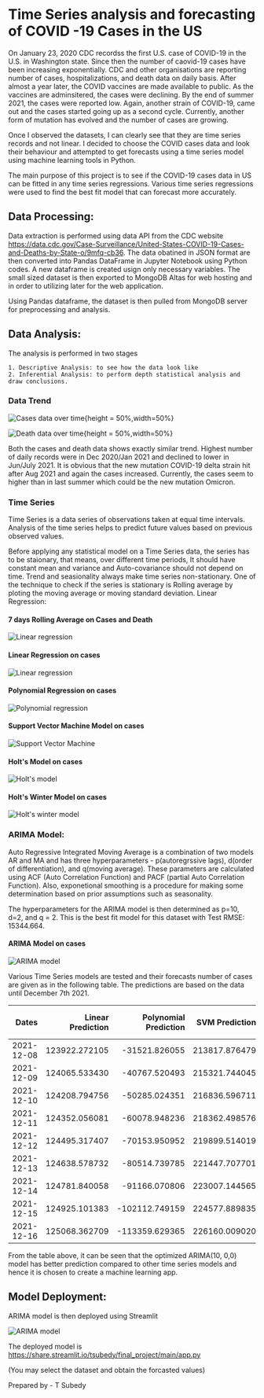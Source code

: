 # Time Series analysis and forecasting of COVID -19 Cases in the US


On January 23, 2020 CDC recordss the first U.S. case of COVID-19 in the U.S. in Washington state. Since then the number of caovid-19 cases have been increasing exponentially. CDC and other organisations are reporting number of cases, hospitalizations, and death data on daily basis. After almost a year later, the COVID vaccines are made available to public. As the vaccines are adminsitered, the cases were declining. By the end of summer 2021, the cases were reported low. Again, another strain of COVID-19, came out and the cases started going up as a second cycle. Currently, another form of mutation has evolved and the number of cases are growing. 

Once I observed the datasets, I can clearly see that they are time series records and not linear. I decided to choose the COVID cases data and look their behaviour and attempted to get forecasts using a time series model using machine learning tools in Python.  

The main purpose of this project is to see if the COVID-19 cases data in US can be fitted in any time series regressions. Various time series regressions were used to find the best fit model that can forecast more accurately.

## Data Processing:

Data extraction is performed using data API from the CDC website <https://data.cdc.gov/Case-Surveillance/United-States-COVID-19-Cases-and-Deaths-by-State-o/9mfq-cb36>. The data obatined in JSON format are then converted into Pandas DataFrame in Jupyter Notebook using Python codes. A new dataframe is created usign only necessary variables. The small sized dataset is then exported to MongoDB Altas for web hosting and in order to utilizing later for the web application. 

Using Pandas dataframe, the dataset is then pulled from MongoDB server for preprocessing and analysis. 

## Data Analysis:

The analysis is performed in two stages

    1. Descriptive Analysis: to see how the data look like
    2. Inferential Analysis: to perform depth statistical analysis and draw conclusions. 

### Data Trend

![Cases data over time](./images/us_cases_date.png){height = 50%,width=50%}

![Death data over time](./images/us_death_date.png){height = 50%,width=50%}

Both the cases and death data shows exactly similar trend. Highest number of daily records were in Dec 2020/Jan 2021 and declined to lower in Jun/July 2021. It is obvious that the new mutation COVID-19 delta strain hit after Aug 2021 and again the cases increased. Currently, the cases seem to higher than in last summer which could be the new mutation Omicron. 

### Time Series

Time Series is a data series of observations taken at equal time intervals. Analysis of the time series helps to predict future values based on previous observed values. 

Before applying any statistical model on a Time Series data, the series has to be staionary, that means, over different time periods, It should have constant mean and variance and Auto-covariance should not depend on time. Trend and seasionality always make time series non-stationary. One of the technique to check if the series is stationary is Rolling average by ploting the moving average or moving standard deviation. 
Linear Regression:

#### 7 days Rolling Average on Cases and Death
![Linear regression](./images/us_case_7days_rolling.png)

#### Linear Regression on cases
![Linear regression](./images/us_case_linreg.png)

#### Polynomial Regression on cases

![Polynomial regression](./images/us_case_polyreg.png)

#### Support Vector Machine Model on cases

![Support Vector Machine](./images/us_case_svm.png)

#### Holt's Model on cases

![Holt's model](./images/us_cases_holts_pred.png)

#### Holt's Winter Model on cases

![Holt's winter model](./images/us_cases_holts_winter_pred.png)


### ARIMA Model: 

Auto Regressive Integrated Moving Average is a combination of two models AR and MA and has three hyperparameters - p(autoregrssive lags), d(order of differentiation), and q(moving average). These parameters are calculated using ACF (Auto Correlation Function) and PACF (partial Auto Correlation Function). Also, exponetional smoothing is a  procedure for making some determination based on prior assumptions such as seasonality.

The hyperparameters for the ARIMA model is then determined as p=10, d=2, and q = 2. This is the best fit model for this dataset with Test RMSE: 15344.664.

#### ARIMA Model on cases

![ARIMA model](./images/us_cases_Arima_pred.png)

Various Time Series models are tested and their forecasts number of cases are given as in the following table. The predictions are based on the data until December 7th 2021. 

|      Dates | Linear Prediction | Polynomial Prediction | SVM Prediction | Holt's Linear Prediction | Holt's Winter Model Prediction | ARIMA Model Prediction |
|-----------:|------------------:|----------------------:|---------------:|-------------------------:|-------------------------------:|-----------------------:|
| 2021-12-08 |     123922.272105 |         -31521.826055 |  213817.876479 |            565566.797181 |                   71711.461420 |          165637.771452 |
| 2021-12-09 |     124065.533430 |         -40767.520493 |  215321.744045 |            572291.778134 |                   77676.564519 |          161218.507273 |
| 2021-12-10 |     124208.794756 |         -50285.024351 |  216836.596711 |            579016.759087 |                   81833.658279 |          157296.443497 |
| 2021-12-11 |     124352.056081 |         -60078.948236 |  218362.498576 |            585741.740041 |                   33768.467645 |          136196.541707 |
| 2021-12-12 |     124495.317407 |         -70153.950952 |  219899.514019 |            592466.720994 |                   32603.359188 |          108535.231293 |
| 2021-12-13 |     124638.578732 |         -80514.739785 |  221447.707701 |            599191.701947 |                  107978.246685 |          116979.535256 |
| 2021-12-14 |     124781.840058 |         -91166.070806 |  223007.144565 |            605916.682901 |                   85052.609024 |          148487.622094 |
| 2021-12-15 |     124925.101383 |        -102112.749159 |  224577.889835 |            612641.663854 |                   71751.410289 |          157403.159873 |
| 2021-12-16 |     125068.362709 |        -113359.629365 |  226160.009020 |            619366.644807 |                   77716.513388 |          154387.437124 |


From the table above, it can be seen that the optimized ARIMA(10, 0,0) model has better prediction compared to other time series models and hence it is chosen to create a machine learning app.

## Model Deployment:

ARIMA model is then deployed using Streamlit

![ARIMA model](./images/modelDeployment.png)


The deployed model is 
https://share.streamlit.io/tsubedy/final_project/main/app.py

(You may select the dataset and obtain the forcasted values)

Prepared by - T Subedy

